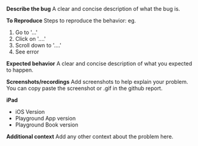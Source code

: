 **Describe the bug**
A clear and concise description of what the bug is.

**To Reproduce**
Steps to reproduce the behavior:
eg.
1. Go to '...'
2. Click on '....'
3. Scroll down to '....'
4. See error

**Expected behavior**
A clear and concise description of what you expected to happen.

**Screenshots/recordings**
Add screenshots to help explain your problem. You can copy paste the screenshot or .gif in the github report. 


**iPad**
 - iOS Version
 - Playground App version
 - Playground Book version

**Additional context**
Add any other context about the problem here.
